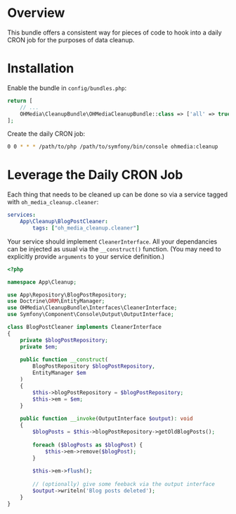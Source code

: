 # Overview

This bundle offers a consistent way for pieces of code to hook into a daily
CRON job for the purposes of data cleanup.

# Installation

Enable the bundle in `config/bundles.php`:

```php
return [
    // ...
    OHMedia\CleanupBundle\OHMediaCleanupBundle::class => ['all' => true],
];
```

Create the daily CRON job:

```bash
0 0 * * * /path/to/php /path/to/symfony/bin/console ohmedia:cleanup
```

# Leverage the Daily CRON Job

Each thing that needs to be cleaned up can be done so via a service tagged with
`oh_media_cleanup.cleaner`:

```yaml
services:
    App\Cleanup\BlogPostCleaner:
        tags: ["oh_media_cleanup.cleaner"]
```

Your service should implement `CleanerInterface`. All your dependancies can be
injected as usual via the `__construct()` function. (You may need to explicitly
provide `arguments` to your service definition.)

```php
<?php

namespace App\Cleanup;

use App\Repository\BlogPostRepository;
use Doctrine\ORM\EntityManager;
use OHMedia\CleanupBundle\Interfaces\CleanerInterface;
use Symfony\Component\Console\Output\OutputInterface;

class BlogPostCleaner implements CleanerInterface
{
    private $blogPostRepository;
    private $em;
    
    public function __construct(
        BlogPostRepository $blogPostRepository,
        EntityManager $em
    )
    {
        $this->blogPostRepository = $blogPostRepository;
        $this->em = $em;
    }
    
    public function __invoke(OutputInterface $output): void
    {
        $blogPosts = $this->blogPostRepository->getOldBlogPosts();
        
        foreach ($blogPosts as $blogPost) {
            $this->em->remove($blogPost);
        }
        
        $this->em->flush();
        
        // (optionally) give some feeback via the output interface
        $output->writeln('Blog posts deleted');
    }
}
```
